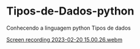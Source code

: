# Tipos-de-Dados-python



Conhecendo a linguagem python Tipos de dados



[Screen recording 2023-02-20 15.00.26.webm](https://user-images.githubusercontent.com/109696840/220175209-4239e008-b186-4247-9c3a-67f25a69c819.webm)
